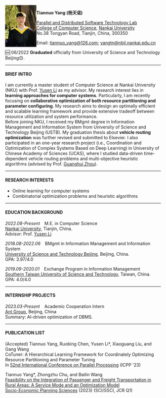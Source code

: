 <img align="left" src="./本科学士服.jpg" width = '101' height ='135'>

**Tiannuo Yang (杨天诺)**  
<!-- Master Student   -->
[Parallel and Distributed Software Technology Lab](https://nbjl.nankai.edu.cn/)   
[College of Computer Science](https://encc.nankai.edu.cn/), [Nankai University](https://en.nankai.edu.cn/)  
No.38 Tongyan Road, Tianjin, China, 300350


Email: <tiannuo_yang@126.com>; <yangtn@nbjl.nankai.edu.cn>

<!-- 🆕 06/2022 **Graduated** officially from University of Science and Technology Beijing. -->
<!-- 🆕 07/2022 **Submitted** a paper (under revision) about [*optimization under integrated passenger and freight transportation*](https://github.com/tiannuo-yang/G-VRP-IPD-TW) to Elsevier.   -->
🆕 06/2022 **Graduated** officially from University of Science and Technology Beijing😊.

---
#### BRIEF INTRO
I am currently a master student of Computer Science at Nankai University (NKU) with Prof. [Yusen Li](https://cc.nankai.edu.cn/2021/0323/c13619a516700/page.htm) as my advisor. 
My research interest lies in **learning approaches for computer systems**. Particularly, I am recently focusing on **collaborative optimization of both resource partitioning and parameter configuring**. My research aims to design an optimally efficient and scalable learning framework and provide extensive tradeoff between resource utilization and system performance.  
Before joining NKU, I received my BMgmt degree in Information Management and Information System from University of Science and Technology Beijing (USTB). My graduation thesis about **vehicle routing optimization** was further revised and submitted to Elsevier. 
I also participated in an one-year research project (i.e., Coordination and Optimization of Complex Systems Based on Deep Learning) in University of Chinese Academy of Sciences (UCAS), where I studied data-driven time-dependent vehicle routing problems and multi-objective heuristic algorithms (advised by Prof. [Guanghui Zhou](https://people.ucas.ac.cn/~zhouguanghui?language=en)).

<!-- https://www.cs.purdue.edu/homes/choi293/index.html -->

---
#### RESEARCH INTERESTS

- Online learning for computer systems
- Combinatorial optimization problems and heuristic algorithms

---
#### EDUCATION BACKGROUND

*2022.08-Present* &ensp; M.E. in Computer Science  
[Nankai University](https://en.ustb.edu.cn/), Tianjin, China.  
Advisor: Prof. [Yusen Li](https://cc.nankai.edu.cn/2021/0323/c13619a516700/page.htm)

*2018.08-2022.06* &ensp; BMgmt in Information Management and Information System  
[University of Science and Technology Beijing](https://en.ustb.edu.cn/), Beijing, China.  
GPA: 3.97/4.0

*2019.09-2020.01* &ensp; Exchange Program in Information Management  
[Southern Taiwan University of Science and Technology](https://www.stust.edu.tw/en/), Taiwan, China.  
GPA: 4.0/4.0

---
#### INTERNSHIP PROJECTS
*2023.03-Present* &ensp; Academic Cooperation Intern  
[Ant Group](https://www.antgroup.com/en/), Beijing, China  
Summary: AI-driven optimization of DBMS.

---
#### PUBLICATION LIST
(Accepted) Tiannuo Yang, Ruobing Chen, Yusen Li\*, Xiaoguang Liu, and Gang Wang  
CoTuner: A Hierarchical Learning Framework for Coordinately Optimizing Resource Partitioning and Parameter Tuning  
In [52nd International Conference on Parallel Processing](https://icpp23.sci.utah.edu/) (ICPP '23)

Tiannuo Yang\*, Zhongzhu Chu, and Bailin Wang  
[Feasibility on the Integration of Passenger and Freight Transportation in Rural Areas: A Service Mode and an Optimization Model](https://www.sciencedirect.com/science/article/abs/pii/S0038012123001775)  
[Socio-Economic Planning Sciences](https://www.sciencedirect.com/journal/socio-economic-planning-sciences) (2023) (SCI/SSCI, JCR Q1)
